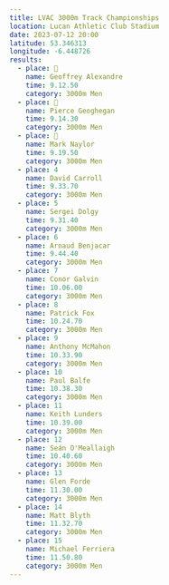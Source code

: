 ```yaml
---
title: LVAC 3000m Track Championships
location: Lucan Athletic Club Stadium  
date: 2023-07-12 20:00
latitude: 53.346313 
longitude: -6.448726
results:
  - place: 🥇
    name: Geoffrey Alexandre
    time: 9.12.50
    category: 3000m Men
  - place: 🥈
    name: Pierce Geoghegan
    time: 9.14.30
    category: 3000m Men
  - place: 🥉
    name: Mark Naylor
    time: 9.19.50
    category: 3000m Men
  - place: 4
    name: David Carroll
    time: 9.33.70
    category: 3000m Men
  - place: 5
    name: Sergei Dolgy
    time: 9.31.40
    category: 3000m Men
  - place: 6
    name: Arnaud Benjacar
    time: 9.44.40
    category: 3000m Men
  - place: 7
    name: Conor Galvin
    time: 10.06.00
    category: 3000m Men
  - place: 8
    name: Patrick Fox
    time: 10.24.70
    category: 3000m Men
  - place: 9
    name: Anthony McMahon
    time: 10.33.90
    category: 3000m Men
  - place: 10
    name: Paul Balfe
    time: 10.38.30
    category: 3000m Men
  - place: 11
    name: Keith Lunders
    time: 10.39.00
    category: 3000m Men
  - place: 12
    name: Seán O'Meallaigh
    time: 10.40.60
    category: 3000m Men    
  - place: 13
    name: Glen Forde
    time: 11.30.00
    category: 3000m Men
  - place: 14
    name: Matt Blyth
    time: 11.32.70
    category: 3000m Men
  - place: 15
    name: Michael Ferriera
    time: 11.50.80
    category: 3000m Men
---
```


